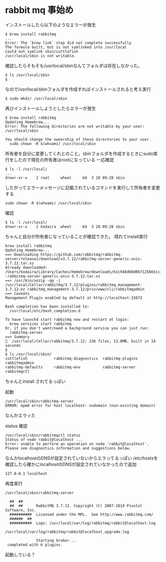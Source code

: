 # rabbit mq 事始め

インストールしたら以下のようなエラーが発生
```
$ brew install rabbitmq
...
Error: The `brew link` step did not complete successfully
The formula built, but is not symlinked into /usr/local
Could not symlink sbin/cuttlefish
/usr/local/sbin is not writable.
```

確認したらそもそも/usr/local/sbinなんてフォルダは存在しなかった。
```
$ ls /usr/local/sbin
$ 
```

なので/usr/local/sbinフォルダを作成すればインストールされると考え実行
```
$ sudo mkdir /usr/local/sbin
```

再びインストールしようとしたらエラーが発生
```
$ brew install rabbitmq
Updating Homebrew...
Error: The following directories are not writable by your user:
/usr/local/sbin

You should change the ownership of these directories to your user.
  sudo chown -R $(whoami) /usr/local/sbin
```
所有者を自分に変更してくれとのこと。sbinフォルダを作成するときにsudo実行をしたので現在の所有者はrootになっている
一応確認

```
$ ls -l /usr/local/
...
drwxr-xr-x    2 root     wheel     64  3 20 09:28 sbin
```
したがってエラーメッセージに記載されているコマンドを実行して所有者を変更する

```
sudo chown -R $(whoami) /usr/local/sbin
```
確認

```
$ ls -l /usr/local/
drwxr-xr-x    2 kodaira  wheel     64  3 20 09:28 sbin
```

ちゃんと自分が所有者になっていることが確認できた。
晴れてinstall実行

```
brew install rabbitmq
Updating Homebrew...
==> Downloading https://github.com/rabbitmq/rabbitmq-server/releases/download/v3.7.12/rabbitmq-server-generic-unix-3.7.12.tar.xz
Already downloaded: /Users/kodaira/Library/Caches/Homebrew/downloads/61c948d68d0b7125665cc1429cb78f66f086489a42ab3b2382f361441e942e26--rabbitmq-server-generic-unix-3.7.12.tar.xz
==> /usr/bin/unzip -qq -j /usr/local/Cellar/rabbitmq/3.7.12/plugins/rabbitmq_management-3.7.12.ez rabbitmq_management-3.7.12/priv/www/cli/rabbitmqadmin
==> Caveats
Management Plugin enabled by default at http://localhost:15672

Bash completion has been installed to:
  /usr/local/etc/bash_completion.d

To have launchd start rabbitmq now and restart at login:
  brew services start rabbitmq
Or, if you don't want/need a background service you can just run:
  rabbitmq-server
==> Summary
🍺  /usr/local/Cellar/rabbitmq/3.7.12: 236 files, 13.8MB, built in 14 seconds
$
$ ls /usr/local/sbin/
cuttlefish            rabbitmq-diagnostics  rabbitmq-plugins      rabbitmqadmin
rabbitmq-defaults     rabbitmq-env          rabbitmq-server       rabbitmqctl
```
ちゃんとinstall されてるっぽい

起動
```
/usr/local/sbin/rabbitmq-server
ERROR: epmd error for host localhost: nxdomain (non-existing domain)
```
なんかエラッた

status 確認
```
/usr/local/sbin/rabbitmqctl status
Status of node rabbit@localhost ...
Error: unable to perform an operation on node 'rabbit@localhost'. Please see diagnostics information and suggestions below.
```
なんかlocalhostのDNSが設定されていないからエラってるっぽい
/etc/hostsを確認したら確かにlocalhostのDNSが設定されていなかったので追加

```
127.0.0.1 localhost
```
再度実行

```
/usr/local/sbin/rabbitmq-server

  ##  ##
  ##  ##      RabbitMQ 3.7.12. Copyright (C) 2007-2019 Pivotal Software, Inc.
  ##########  Licensed under the MPL.  See http://www.rabbitmq.com/
  ######  ##
  ##########  Logs: /usr/local/var/log/rabbitmq/rabbit@localhost.log
                    /usr/local/var/log/rabbitmq/rabbit@localhost_upgrade.log

              Starting broker...
 completed with 6 plugins.
 ```
起動している？